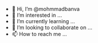 - 👋 Hi, I’m @mohmmadbanva
- 👀 I’m interested in ...
- 🌱 I’m currently learning ...
- 💞️ I’m looking to collaborate on ...
- 📫 How to reach me ...

<!---
mohmmadbanva/mohmmadbanva is a ✨ special ✨ repository because its `README.md` (this file) appears on your GitHub profile.
You can click the Preview link to take a look at your changes.
--->

